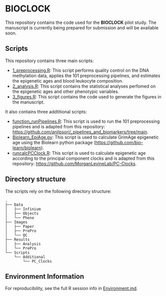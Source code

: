 # BIOCLOCK

This repository contains the code used for the **BIOCLOCK** pilot study. The manuscript is currently being prepared for submission and will be available soon.

## Scripts

This repository contains three main scripts:
- [1_preprocessing.R](./Scripts/1_preprocessing.R): This script performs quality control on the DNA methylation data, applies the 101 preprocessing pipelines, and estimates the epigenetic ages and blood leukocyte composition.
- [2_analysis.R](./Scripts/2_analysis.R): This script contains the statistical analyses perfomed on the epigenetic ages and other phenotypic variables.
- [3_figures.R](./Scripts/3_figures.R): This script contains the code used to generate the figures in the manuscript.

It also contains three addtitional scripts:
- [function_runPipelines.R](./Scripts/Additional/function_runPipelines.R): This script is used to run the 101 preprocessing pipelines and is adapted from this repository: https://github.com/anilpsori/_pipelines_and_biomarkers/tree/main.
- [Biolearn_EpiAge.py](./Scripts/Additional/Biolearn_EpiAge.py): This script is used to calculate GrimAge epigenetic age using the Biolearn python package (https://github.com/bio-learn/biolearn).
- [runcalcPCClock.R](./Scripts/Additional/runcalcPCClock.R): This script is used to calculate epigenetic age according to the principal component clocks and is adapted from this repository: https://github.com/MorganLevineLab/PC-Clocks.

## Directory structure

The scripts rely on the following directory structure:

```plaintext
.
├── Data
│   ├── Infinium
│   ├── Objects
│   └── Pheno
├── Images
│   ├── Paper
│   ├── PrePro
│   └── QC
├── Results
│   ├── Analysis
│   └── PrePro
└── Scripts
    └── Additional
        └── PC_Clocks
```

## Environment Information

For reproducibility, see the full R session info in [Environment.md](./Environment.md).


